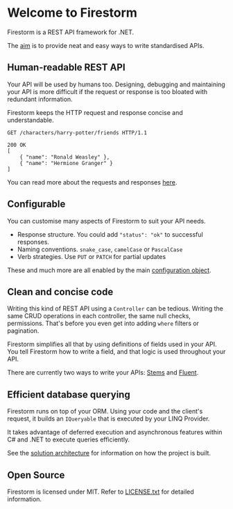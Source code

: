 # Welcome to Firestorm

Firestorm is a REST API framework for .NET.

The [aim](intro/aims.md) is to provide neat and easy ways to write standardised APIs.

## Human-readable REST API

Your API will be used by humans too. Designing, debugging and maintaining your API is more difficult if the request or response is too bloated with redundant information.

Firestorm keeps the HTTP request and response concise and understandable.

```http
GET /characters/harry-potter/friends HTTP/1.1

200 OK
[
    { "name": "Ronald Weasley" },
    { "name": "Hermione Granger" }
]
```

You can read more about the requests and responses [here](endpoints/basic-requests.md).

## Configurable

You can customise many aspects of Firestorm to suit your API needs.

- Response structure. You could add `"status": "ok"` to successful responses.
- Naming conventions. `snake_case`, `camelCase` or `PascalCase`
- Verb strategies. Use `PUT` or `PATCH` for partial updates

These and much more are all enabled by the main [configuration object](setup/configuration-object.md).

## Clean and concise code

Writing this kind of REST API using a `Controller` can be tedious. Writing the same CRUD operations in each controller, the same null checks, permissions. That's before you even get into adding `where` filters or pagination.

Firestorm simplifies all that by using definitions of fields used in your API. You tell Firestorm how to write a field, and that logic is used throughout your API.

There are currently two ways to write your APIs: [Stems](stems/stems-intro.md) and [Fluent](fluent/fluent-intro.md).

## Efficient database querying

Firestorm runs on top of your ORM. Using your code and the client's request, it builds an `IQueryable` that is executed by your LINQ Provider.

It takes advantage of deferred execution and asynchronous features within C# and .NET to execute queries efficiently.

See the [solution architecture](contrib/solution-architecture.md) for information on how the project is built.


## Open Source

Firestorm is licensed under MIT. Refer to [LICENSE.txt](../LICENSE.txt) for detailed information.